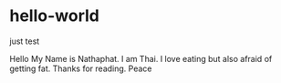 # hello-world
just test

Hello My Name is Nathaphat. I am Thai.
I love eating but also afraid of getting fat.
Thanks for reading.
Peace
